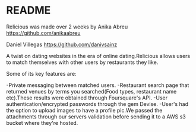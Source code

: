 # README

Relicious was made over 2 weeks by
Anika Abreu
https://github.com/anikaabreu

Daniel Villegas
https://github.com/danivsainz


A twist on dating websites in the era of online dating.Relicious allows users to match themselves with other users by restaurants they like.

Some of its key features are:

-Private messaging between matched users.
-Restaurant search page that returned venues by terms you searched(Food types, restaurant name etc).These results were obtained through Foursquare's API.
-User authentication/encrypted passwords through the gem Devise.
-User's had the option to upload images to have a profile pic.We passed the attachments through our servers validation before sending it to a AWS s3 bucket where they're hosted.

